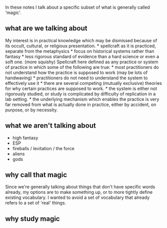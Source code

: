 <!DOCTYPE html>
<html lang="en">
<head>
    <meta charset="UTF-8">
    <title>Magic</title>
</head>
<body>
<div .page-content>
<p>In these notes I talk about a specific subset of what is generally called 'magic'.</p>
<h2>what are we talking about</h2>
<p>My interest is in practical knowledge which may be dismissed because of its occult, cultural, or religious presentation.
* spellcraft as it is practiced, separate from the metaphysics
* focus on historical systems rather than fantasy
* less rigorous standard of evidence than a hard science or even a soft one. (more squishy)
Spellcraft here defined as any practice or system of practice in which some of the following are true:
* most practitioners do not understand how the practice is supposed to work (may be lots of handwaving)
* practitioners do not need to understand the system to effectively use it
* there are several competing (mutually exclusive) theories for why certain practices are supposed to work.
* the system is either not rigorously studied, or study is complicated by difficulty of replication in a lab setting.
* the underlying mechanism which enables the practice is very far removed from what is actually done in practice,
    either by accident, on purpose, or by necessity.</p>
<h2>what we aren't talking about</h2>
<ul>
<li>high fantasy</li>
<li>ESP</li>
<li>fireballs / levitation / the force</li>
<li>aliens</li>
<li>gods</li>
</ul>
<h2>why call that magic</h2>
<p>Since we're generally talking about things that don't have specific words already, my options are to make something up, or
to more tightly define existing vocabulary.
I wanted to avoid a set of vocabulary that already refers to a set of 'real' things.</p>
<h2>why study magic</h2></div>

</body>
</html>